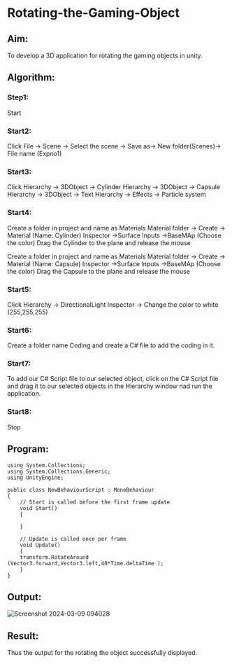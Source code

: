 # Rotating-the-Gaming-Object

## Aim:
To develop a 3D application for rotating the gaming objects in unity.
## Algorithm:
### Step1:
Start
### Start2:
Click File -> Scene -> Select the scene -> Save as-> New folder(Scenes)-> File name (Expno1)
### Start3:
Click Hierarchy -> 3DObject -> Cylinder
Hierarchy -> 3DObject -> Capsule
Hierarchy -> 3DObject -> Text
Hierarchy -> Effects -> Particle system
### Start4:
Create a folder in project and name as Materials
Material folder -> Create -> Material (Name: Cylinder)
Inspector ->Surface Inputs ->BaseMAp (Choose the color)
Drag the Cylinder to the plane and release the mouse

Create a folder in project and name as Materials
Material folder -> Create -> Material (Name: Capsule)
Inspector ->Surface Inputs ->BaseMAp (Choose the color)
Drag the Capsule to the plane and release the mouse

### Start5:
Click Hierarchy -> DirectionalLight
Inspector -> Change the color to white (255,255,255)

### Start6:
Create a folder name Coding and create a C# file to add the coding in it.

### Start7:
To add our C# Script file to our selected object, click on the C# Script file and drag it to our selected objects in the Hierarchy window nad run the application.

### Start8:
Stop

## Program:
```
using System.Collections;
using System.Collections.Generic;
using UnityEngine;

public class NewBehaviourScript : MonoBehaviour
{
    // Start is called before the first frame update
    void Start()
    {
        
    }

    // Update is called once per frame
    void Update()
    {
    transform.RotateAround (Vector3.forward,Vector3.left,40*Time.deltaTime );
    }
}
```
## Output:
![Screenshot 2024-03-09 094028](https://github.com/Udhayasankaran04/Rotating-the-Gaming-Object/assets/119393933/eed7fd81-2202-4b3e-92a9-109a2a344d4b)

## Result:
Thus the output for the rotating the object successfully displayed.
